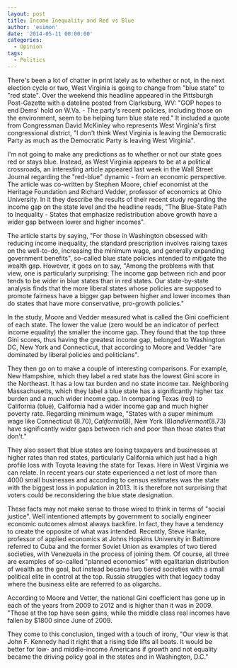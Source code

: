 ```yaml
---
layout: post
title: Income Inequality and Red vs Blue
author: 'esimon'
date: '2014-05-11 00:00:00'
categories:
  - Opinion
tags:
  - Politics
---
```

There's been a lot of chatter in print lately as to whether or not, in the next election cycle or two, West Virginia is going to change from "blue state" to "red state". Over the weekend this headline appeared in the Pittsburgh Post-Gazette with a dateline posted from Clarksburg, WV: "GOP hopes to end Dems' hold on W.Va. - The party's recent policies, including those on the environment, seem to be helping turn blue state red." It included a quote from Congressman David McKinley who represents West Virginia's first congressional district, "I don't think West Virginia is leaving the Democratic Party as much as the Democratic Party is leaving West Virginia". 

I'm not going to make any predictions as to whether or not our state goes red or stays blue. Instead, as West Virginia appears to be at a political crossroads, an interesting article appeared last week in the Wall Street Journal regarding the "red-blue" dynamic - from an economic perspective. The article was co-written by Stephen Moore, chief economist at the Heritage Foundation and Richard Vedder, professor of economics at Ohio University. In it they describe the results of their recent study regarding the income gap on the state level and the headline reads, "The Blue-State Path to Inequality - States that emphasize redistribution above growth have a wider gap between lower and higher incomes".

The article starts by saying, "For those in Washington obsessed with reducing income inequality, the standard prescription involves raising taxes on the well-to-do, increasing the minimum wage, and generally expanding government benefits", so-called blue state policies intended to mitigate the wealth gap. However, it goes on to say, "Among the problems with that view, one is particularly surprising: The income gap between rich and poor tends to be wider in blue states than in red states. Our state-by-state analysis finds that the more liberal states whose policies are supposed to promote fairness have a bigger gap between higher and lower incomes than do states that have more conservative, pro-growth policies."

In the study, Moore and Vedder measured what is called the Gini coefficient of each state. The lower the value (zero would be an indicator of perfect income equality) the smaller the income gap. They found that the top three Gini scores, thus having the greatest income gap, belonged to Washington DC, New York and Connecticut, that according to Moore and Vedder "are dominated by liberal policies and politicians". 

They then go on to make a couple of interesting comparisons. For example, New Hampshire, which they label a red state has the lowest Gini score in the Northeast. It has a low tax burden and no state income tax. Neighboring Massachusetts, which they label a blue state has a significantly higher tax burden and a much wider income gap. In comparing Texas (red) to California (blue), California had a wider income gap and much higher poverty rate. Regarding minimum wage, "States with a super minimum wage like Connecticut ($8.70), California ($8), New York ($8) and Vermont ($8.73) have significantly wider gaps between rich and poor than those states that don't."

They also assert that blue states are losing taxpayers and businesses at higher rates than red states, particularly California which just had a high profile loss with Toyota leaving the state for Texas. Here in West Virginia we can relate. In recent years our state experienced a net lost of more than 4000 small businesses and according to census estimates was the state with the biggest loss in population in 2013. It is therefore not surprising that voters could be reconsidering the blue state designation. 

These facts may not make sense to those wired to think in terms of "social justice". Well intentioned attempts by government to socially engineer economic outcomes almost always backfire. In fact, they have a tendency to create the opposite of what was intended. Recently, Steve Hanke, professor of applied economics at Johns Hopkins University in Baltimore referred to Cuba and the former Soviet Union as examples of two tiered societies, with Venezuela in the process of joining them. Of course, all three are examples of so-called "planned economies" with egalitarian distribution of wealth as the goal, but instead became two tiered societies with a small political elite in control at the top. Russia struggles with that legacy today where the business elite are referred to as oligarchs. 

According to Moore and Vetter, the national Gini coefficient has gone up in each of the years from 2009 to 2012 and is higher than it was in 2009. "Those at the top have seen gains, while the middle class real incomes have fallen by $1800 since June of 2009. 

They come to this conclusion, tinged with a touch of irony, "Our view is that John F. Kennedy had it right that a rising tide lifts all boats. It would be better for low- and middle-income Americans if growth and not equality became the driving policy goal in the states and in Washington, D.C." 

